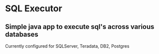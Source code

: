 # SQL Executor

## Simple java app to execute sql's across various databases

Currently configured for SQLServer, Teradata, DB2, Postgres
